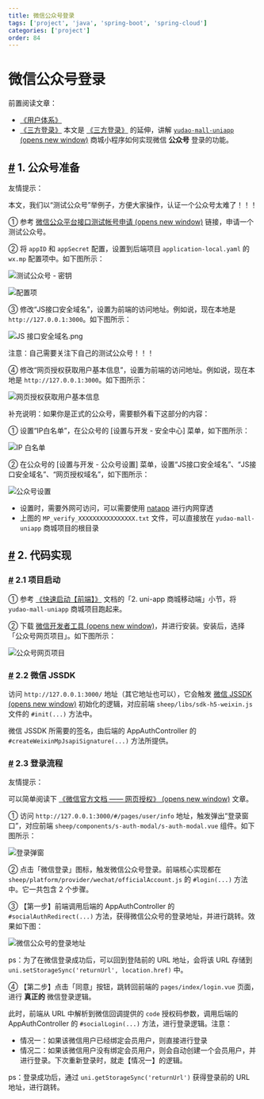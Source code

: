 ```yaml
---
title: 微信公众号登录
tags: ['project', 'java', 'spring-boot', 'spring-cloud']
categories: ['project']
order: 84
---
```

# 微信公众号登录

前置阅读文章：

 * [《用户体系》](/user-center/)
* [《三方登录》](/social-user/)
 本文是 [《三方登录》](/social-user/) 的延伸，讲解 [`yudao-mall-uniapp`  (opens new window)](https://github.com/yudaocode/yudao-mall-uniapp) 商城小程序如何实现微信 **公众号** 登录的功能。

 ## [#](#_1-公众号准备) 1. 公众号准备

 友情提示：

 本文，我们以“测试公众号”举例子，方便大家操作，认证一个公众号太难了！！！

 ① 参考 [微信公众平台接口测试帐号申请  (opens new window)](https://mp.weixin.qq.com/debug/cgi-bin/sandbox?t=sandbox/login) 链接，申请一个测试公众号。

 ② 将 `appID` 和 `appSecret` 配置，设置到后端项目 `application-local.yaml` 的 `wx.mp` 配置项中。如下图所示：

 ![测试公众号 - 密钥](https://doc.iocoder.cn/img/%E4%BC%9A%E5%91%98%E6%89%8B%E5%86%8C/%E5%85%AC%E4%BC%97%E5%8F%B7%E7%99%BB%E5%BD%95/%E6%B5%8B%E8%AF%95%E5%85%AC%E4%BC%97%E5%8F%B7-%E5%AF%86%E9%92%A5.png)

 ![ 配置项](https://doc.iocoder.cn/img/%E4%BC%9A%E5%91%98%E6%89%8B%E5%86%8C/%E5%85%AC%E4%BC%97%E5%8F%B7%E7%99%BB%E5%BD%95/%E5%90%8E%E7%AB%AF%E9%85%8D%E7%BD%AE%E9%A1%B9.png)

 ③ 修改“JS接口安全域名”，设置为前端的访问地址。例如说，现在本地是 `http://127.0.0.1:3000`。如下图所示：

 ![JS 接口安全域名.png](https://doc.iocoder.cn/img/%E4%BC%9A%E5%91%98%E6%89%8B%E5%86%8C/%E5%85%AC%E4%BC%97%E5%8F%B7%E7%99%BB%E5%BD%95/JS%E6%8E%A5%E5%8F%A3%E5%AE%89%E5%85%A8%E5%9F%9F%E5%90%8D.png)

 注意：自己需要关注下自己的测试公众号！！！

 ④ 修改“网页授权获取用户基本信息”，设置为前端的访问地址。例如说，现在本地是 `http://127.0.0.1:3000`。如下图所示：

 ![网页授权获取用户基本信息](https://doc.iocoder.cn/img/%E4%BC%9A%E5%91%98%E6%89%8B%E5%86%8C/%E5%85%AC%E4%BC%97%E5%8F%B7%E7%99%BB%E5%BD%95/%E7%BD%91%E9%A1%B5%E6%8E%88%E6%9D%83%E8%8E%B7%E5%8F%96%E7%94%A8%E6%88%B7%E5%9F%BA%E6%9C%AC%E4%BF%A1%E6%81%AF.png)

 补充说明：如果你是正式的公众号，需要额外看下这部分的内容：

 ① 设置“IP白名单”，在公众号的 [设置与开发 - 安全中心] 菜单，如下图所示：

 ![IP 白名单](https://doc.iocoder.cn/img/%E4%BC%9A%E5%91%98%E6%89%8B%E5%86%8C/%E5%85%AC%E4%BC%97%E5%8F%B7%E7%99%BB%E5%BD%95/IP%E7%99%BD%E5%90%8D%E5%8D%95.png)

 ② 在公众号的 [设置与开发 - 公众号设置] 菜单，设置“JS接口安全域名”、“JS接口安全域名”、“网页授权域名”，如下图所示：

 ![公众号设置](https://doc.iocoder.cn/img/%E4%BC%9A%E5%91%98%E6%89%8B%E5%86%8C/%E5%85%AC%E4%BC%97%E5%8F%B7%E7%99%BB%E5%BD%95/%E5%85%AC%E4%BC%97%E5%8F%B7%E8%AE%BE%E7%BD%AE.png)

 * 设置时，需要外网可访问，可以需要使用 [natapp](/natapp/) 进行内网穿透
* 上图的 `MP_verify_XXXXXXXXXXXXXXXX.txt` 文件，可以直接放在 `yudao-mall-uniapp` 商城项目的根目录
 ## [#](#_2-代码实现) 2. 代码实现

 ### [#](#_2-1-项目启动) 2.1 项目启动

 ① 参考 [《快速启动【前端】》](/quick-start-front/) 文档的「2. uni-app 商城移动端」小节，将 `yudao-mall-uniapp` 商城项目跑起来。

 ② 下载 [微信开发者工具  (opens new window)](https://developers.weixin.qq.com/miniprogram/dev/devtools/download.html)，并进行安装。安装后，选择「公众号网页项目」。如下图所示：

 ![公众号网页项目](https://doc.iocoder.cn/img/%E4%BC%9A%E5%91%98%E6%89%8B%E5%86%8C/%E5%85%AC%E4%BC%97%E5%8F%B7%E7%99%BB%E5%BD%95/%E5%85%AC%E4%BC%97%E5%8F%B7%E7%BD%91%E9%A1%B5%E9%A1%B9%E7%9B%AE.png)

 ### [#](#_2-2-微信-jssdk) 2.2 微信 JSSDK

 访问 `http://127.0.0.1:3000/` 地址（其它地址也可以），它会触发 [微信 JSSDK  (opens new window)](https://developers.weixin.qq.com/doc/offiaccount/OA_Web_Apps/JS-SDK.html) 初始化的逻辑，对应前端 `sheep/libs/sdk-h5-weixin.js` 文件的 `#init(...)` 方法中。

 微信 JSSDK 所需要的签名，由后端的 AppAuthController 的 `#createWeixinMpJsapiSignature(...)` 方法所提供。

 ### [#](#_2-3-登录流程) 2.3 登录流程

 友情提示：

 可以简单阅读下 [《微信官方文档 —— 网页授权》  (opens new window)](https://developers.weixin.qq.com/doc/offiaccount/OA_Web_Apps/Wechat_webpage_authorization.html) 文章。

 ① 访问 `http://127.0.0.1:3000/#/pages/user/info` 地址，触发弹出“登录窗口”，对应前端 `sheep/components/s-auth-modal/s-auth-modal.vue` 组件。如下图所示：

 ![登录弹窗](https://doc.iocoder.cn/img/%E4%BC%9A%E5%91%98%E6%89%8B%E5%86%8C/%E5%85%AC%E4%BC%97%E5%8F%B7%E7%99%BB%E5%BD%95/%E7%99%BB%E5%BD%95%E5%BC%B9%E7%AA%97.png)

 ② 点击「微信登录」图标，触发微信公众号登录。前端核心实现都在 `sheep/platform/provider/wechat/officialAccount.js` 的 `#login(...)` 方法中。它一共包含 2 个步骤。

 ③ 【第一步】前端调用后端的 AppAuthController 的 `#socialAuthRedirect(...)` 方法，获得微信公众号的登录地址，并进行跳转。效果如下图：

 ![微信公众号的登录地址](https://doc.iocoder.cn/img/%E4%BC%9A%E5%91%98%E6%89%8B%E5%86%8C/%E5%85%AC%E4%BC%97%E5%8F%B7%E7%99%BB%E5%BD%95/%E5%BE%AE%E4%BF%A1%E5%85%AC%E4%BC%97%E5%8F%B7%E7%9A%84%E7%99%BB%E5%BD%95%E5%9C%B0%E5%9D%80.png)

 ps：为了在微信登录成功后，可以回到登陆前的 URL 地址，会将该 URL 存储到 `uni.setStorageSync('returnUrl', location.href)` 中。

 ④ 【第二步】点击「同意」按钮，跳转回前端的 `pages/index/login.vue` 页面，进行 **真正的** 微信登录逻辑。

 此时，前端从 URL 中解析到微信回调提供的 `code` 授权码参数，调用后端的 AppAuthController 的 `#socialLogin(...)` 方法，进行登录逻辑。注意：

 * 情况一：如果该微信用户已经绑定会员用户，则直接进行登录
* 情况二：如果该微信用户没有绑定会员用户，则会自动创建一个会员用户，并进行登录。下次重新登录时，就走【情况一】的逻辑。

 ps：登录成功后，通过 `uni.getStorageSync('returnUrl')` 获得登录前的 URL 地址，进行跳转。

